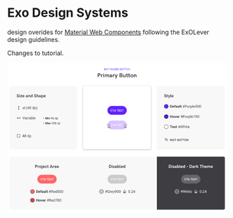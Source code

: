 # Exo Design Systems
design overides for [Material Web Components](https://github.com/material-components/material-components-web-components)
following the ExOLever design guidelines.

Changes to tutorial.

![example](readme-assets/example.png)
